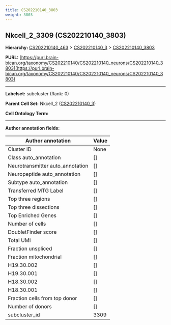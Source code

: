 ```yaml
---
title: CS202210140_3803
weight: 3803
---
```

## Nkcell_2_3309 (CS202210140_3803)
<b>Hierarchy: </b>
[CS202210140_463](../CS202210140_463) >
[CS202210140_3](../CS202210140_3) >
[CS202210140_3803](../CS202210140_3803)

**PURL:** [https://purl.brain-bican.org/taxonomy/CS202210140/CS202210140_neurons/CS202210140_3803](https://purl.brain-bican.org/taxonomy/CS202210140/CS202210140_neurons/CS202210140_3803)

---


**Labelset:** subcluster (Rank: 0)

**Parent Cell Set:** Nkcell_2 ([CS202210140_3](../CS202210140_3))



**Cell Ontology Term:** 

[MARKER GENES.]: #


---

[TRANSFERRED ANNOTATIONS.]: #


[AUTHOR ANNOTATION FIELDS.]: #


**Author annotation fields:**

| Author annotation | Value |
|-------------------|-------|
|Cluster ID|None|
|Class auto_annotation|[]|
|Neurotransmitter auto_annotation|[]|
|Neuropeptide auto_annotation|[]|
|Subtype auto_annotation|[]|
|Transferred MTG Label|[]|
|Top three regions|[]|
|Top three dissections|[]|
|Top Enriched Genes|[]|
|Number of cells|[]|
|DoubletFinder score|[]|
|Total UMI|[]|
|Fraction unspliced|[]|
|Fraction mitochondrial|[]|
|H19.30.002|[]|
|H19.30.001|[]|
|H18.30.002|[]|
|H18.30.001|[]|
|Fraction cells from top donor|[]|
|Number of donors|[]|
|subcluster_id|3309|
